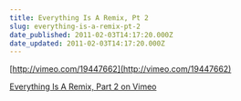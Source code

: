 ```yaml
---
title: Everything Is A Remix, Pt 2
slug: everything-is-a-remix-pt-2
date_published: 2011-02-03T14:17:20.000Z
date_updated: 2011-02-03T14:17:20.000Z
---
```


[http://vimeo.com/19447662](http://vimeo.com/19447662)

[Everything Is A Remix, Part 2 on Vimeo](http://vimeo.com/19447662)
